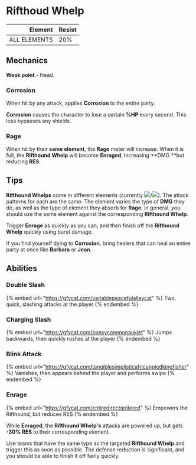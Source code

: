 # Rifthoud Whelp

|      Element | Resist |
| -----------: | ------ |
| ALL ELEMENTS | 20%    |

## Mechanics

**Weak point** - Head.

### Corrosion

When hit by any attack, applies **Corrosion** to the entire party.

**Corrosion** causes the character to lose a certain **%HP** every second. This loss bypasses any shields.

### Rage

When hit by their **same element**, the **Rage** meter will increase. When it is full, the **Rifthound Whelp** will become **Enraged**, increasing **DMG **but reducing **RES**.

## Tips

**Rifthound Whelps** come in different elements (currently ![](../../.gitbook/assets/electro\_small.png)/![](../../.gitbook/assets/geo\_small.png)). The attack patterns for each are the same. The element varies the type of **DMG** they do, as well as the type of element they absorb for **Rage**. In general, you should use the same element against the corresponding **Rifthound Whelp**.

Trigger **Enrage** as quickly as you can, and then finish off the **Rifthound Whelp** quickly using burst damage.

If you find yourself dying to **Corrosion**, bring healers that can heal an entire party at once like **Barbara** or **Jean**.

## Abilities

### Double Slash

{% embed url="https://gfycat.com/variablepeacefulalleycat" %}
Two, quick, slashing attacks at the player
{% endembed %}

### Charging Slash

{% embed url="https://gfycat.com/bossycommonauklet" %}
Jumps backwards, then quickly rushes at the player
{% endembed %}

### Blink Attack

{% embed url="https://gfycat.com/tangiblesimplisticafricanpiedkingfisher" %}
Vanishes, then appears behind the player and performs swipe
{% endembed %}

### Enrage

{% embed url="https://gfycat.com/entiredirectgoitered" %}
Empowers the Rifthound, but reduces RES
{% endembed %}

While **Enraged**, the **Rifthound Whelp's** attacks are powered up, but gets **-30% RES** to their corresponding element.

Use teams that have the same type as the targeted **Rifthound Whelp** and trigger this as soon as possible. The defense reduction is significant, and you should be able to finish it off fairly quickly.
